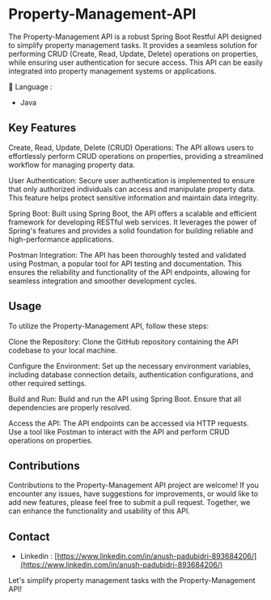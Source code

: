 # Property-Management-API
The Property-Management API is a robust Spring Boot Restful API designed to simplify property management tasks. It provides a seamless solution for performing CRUD (Create, Read, Update, Delete) operations on properties, while ensuring user authentication for secure access. This API can be easily integrated into property management systems or applications.

:art: Language :
- Java 

## Key Features

Create, Read, Update, Delete (CRUD) Operations: The API allows users to effortlessly perform CRUD operations on properties, providing a streamlined workflow for managing property data.

User Authentication: Secure user authentication is implemented to ensure that only authorized individuals can access and manipulate property data. This feature helps protect sensitive information and maintain data integrity.

Spring Boot: Built using Spring Boot, the API offers a scalable and efficient framework for developing RESTful web services. It leverages the power of Spring's features and provides a solid foundation for building reliable and high-performance applications.

Postman Integration: The API has been thoroughly tested and validated using Postman, a popular tool for API testing and documentation. This ensures the reliability and functionality of the API endpoints, allowing for seamless integration and smoother development cycles.

## Usage

To utilize the Property-Management API, follow these steps:

Clone the Repository: Clone the GitHub repository containing the API codebase to your local machine.

Configure the Environment: Set up the necessary environment variables, including database connection details, authentication configurations, and other required settings.

Build and Run: Build and run the API using Spring Boot. Ensure that all dependencies are properly resolved.

Access the API: The API endpoints can be accessed via HTTP requests. Use a tool like Postman to interact with the API and perform CRUD operations on properties.


## Contributions
Contributions to the Property-Management API project are welcome! If you encounter any issues, have suggestions for improvements, or would like to add new features, please feel free to submit a pull request. Together, we can enhance the functionality and usability of this API.



## Contact
- Linkedin : [https://www.linkedin.com/in/anush-padubidri-893684206/](https://www.linkedin.com/in/anush-padubidri-893684206/)


Let's simplify property management tasks with the Property-Management API!
